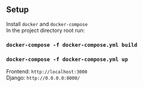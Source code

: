 ## Setup
Install `docker` and `docker-compose`\
In the project directory root run:

### `docker-compose -f docker-compose.yml build`

### `docker-compose -f docker-compose.yml up`

Frontend:  `http://localhost:3000`\
Django: `http://0.0.0.0:8000/`





